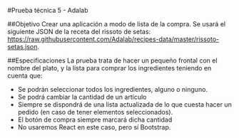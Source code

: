 #Prueba técnica 5 - Adalab

##Objetivo
Crear una aplicación a modo de lista de la compra. Se usará el siguiente JSON de la receta del rissoto de setas: https://raw.githubusercontent.com/Adalab/recipes-data/master/rissoto-setas.json.

##Especificaciones
La prueba trata de hacer un pequeño frontal con el nombre del plato, y la lista para comprar los ingredientes teniendo en cuenta que:

- Se podrán seleccionar todos los ingredientes, alguno o ninguno.
- Se podrá cambiar la cantidad de un artículo
- Siempre se dispondrá de una lista actualizada de lo que cuesta hacer un pedido (en caso de tener elementos seleccionados).
- El botón de compra siempre marcará dicha cantidad
- No usaremos React en este caso, pero sí Bootstrap.
